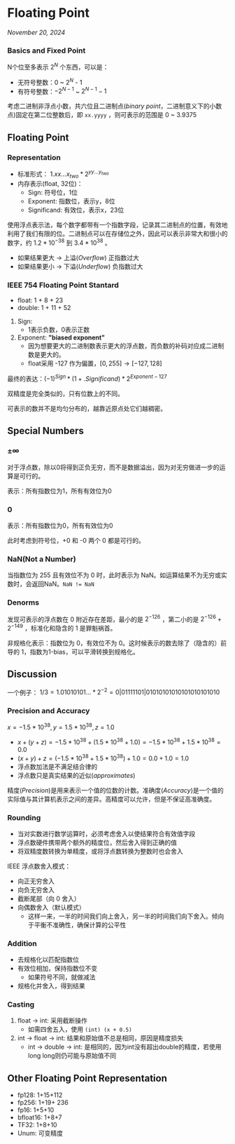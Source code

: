 # Floating Point

*November 20, 2024*

### Basics and Fixed Point

N个位至多表示 $2^N$ 个东西，可以是：

- 无符号整数：0 ~ $2^N$ - 1
- 有符号整数：$-2^{N-1}$ ~ $2^{N-1} - 1$ 

考虑二进制非浮点小数，共六位且二进制点(*binary point*，二进制意义下的小数点)固定在第二位整数后，即 `xx.yyyy` ，则可表示的范围是 0 ~ 3.9375

## Floating Point

### Representation

- 标准形式： $1.xx...x_{two} * 2^{yy...y_{two}}$ 
- 内存表示(float, 32位)：
	- Sign: 符号位，1位
	- Exponent: 指数位，表示y，8位
	- Significand: 有效位，表示x，23位

使用浮点表示法，每个数字都带有一个指数字段，记录其二进制点的位置，有效地利用了我们有限的位。二进制点可以在存储位之外，因此可以表示非常大和很小的数字，约 $1.2 * 10^{-38}$ 到 $3.4 * 10^{38}$ 。

- 如果结果更大 → 上溢(*Overflow*) 正指数过大
- 如果结果更小 → 下溢(*Underflow*) 负指数过大

### IEEE 754 Floating Point Stantard

- float: 1 + 8 + 23
- double: 1 + 11 + 52

1. Sign:
	- 1表示负数，0表示正数
2. Exponent: **"biased exponent"**
	- 因为想要更大的二进制数表示更大的浮点数，而负数的补码对应成二进制数是更大的。
	- float采用 -127 作为偏置，$[0, 255] → [-127, 128]$  

最终的表达：$(-1)^{Sign} * (1 + .Significand) * 2^{Exponent - 127}$ 

双精度是完全类似的，只有位数上的不同。

可表示的数并不是均匀分布的，越靠近原点处它们越稠密。

## Special Numbers

### ±∞

对于浮点数，除以0将得到正负无穷，而不是数据溢出，因为对无穷做进一步的运算是可行的。

表示：所有指数位为1，所有有效位为0

### 0

表示：所有指数位为0，所有有效位为0

此时考虑到符号位，+0 和 -0 两个 0 都是可行的。

### NaN(Not a Number)

当指数位为 255 且有效位不为 0 时，此时表示为 NaN。如运算结果不为无穷或实数时，会返回NaN。`NaN != NaN`

### Denorms

发现可表示的浮点数在 0 附近存在差距，最小的是 $2^{-126}$ ，第二小的是 $2^{-126} + 2^{-149}$ ，标准化和隐含的 1 是罪魁祸首。

非规格化表示：指数位为 0，有效位不为 0。这时候表示的数去除了（隐含的）前导的 1，指数为1-bias，可以平滑转换到规格化。

## Discussion

一个例子： $1/3=1.01010101...*2^{-2}=0|0111 1101|0101 0101 0101 0101 0101 010$ 

### Precision and Accuracy

 $x=-1.5*10^{38}, y=1.5*10^{38}, z=1.0$

- $x+(y+z)=-1.5*10^{38}+(1.5*10^{38}+1.0)=-1.5*10^{38}+1.5*10^{38}=0.0$ 
- $(x+y)+z=(-1.5*10^{38}+1.5*10^{38})+1.0=0.0+1.0=1.0$
- 浮点数加法是不满足结合律的
- 浮点数只是真实结果的近似(*approximates*)

精度(*Precision*)是用来表示一个值的位数的计数。准确度(*Accuracy*)是一个值的实际值与其计算机表示之间的差异。高精度可以允许，但是不保证高准确度。

### Rounding

- 当对实数进行数学运算时，必须考虑舍入以使结果符合有效值字段
- 浮点数硬件携带两个额外的精度位，然后舍入得到正确的值
- 将双精度数转换为单精度，或将浮点数转换为整数时也会舍入

IEEE 浮点数舍入模式：

- 向正无穷舍入
- 向负无穷舍入
- 截断尾部（向 0 舍入）
- 向偶数舍入（默认模式）
	- 这样一来，一半的时间我们向上舍入，另一半的时间我们向下舍入。倾向于平衡不准确性，确保计算的公平性

### Addition

- 去规格化以匹配指数位
- 有效位相加，保持指数位不变
	- 如果符号不同，就做减法
- 规格化并舍入，得到结果

### Casting

1. float -> int: 采用截断操作
	- 如需四舍五入，使用 `(int) (x + 0.5)`
2. int -> float -> int: 结果和原始值不总是相同，原因是精度损失
	- int -> double -> int: 是相同的，因为int没有超出double的精度，若使用long long则仍可能与原始值不同

## Other Floating Point Representation

- fp128: 1+15+112 
- fp256: 1+19+ 236
- fp16: 1+5+10
- bfloat16: 1+8+7
- TF32: 1+8+10
- Unum: 可变精度
